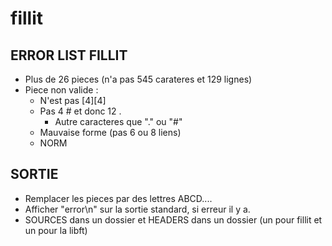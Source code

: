 # fillit

## ERROR LIST FILLIT

- Plus de 26 pieces (n'a pas 545 carateres et 129 lignes)
- Piece non valide :
    - N'est pas [4][4]
    - Pas 4 # et donc 12 .
      - Autre caracteres que "." ou "#"
    - Mauvaise forme (pas 6 ou 8 liens)
    - NORM

## SORTIE

- Remplacer les pieces par des lettres ABCD....
- Afficher "error\n" sur la sortie standard, si erreur il y a.
- SOURCES dans un dossier et HEADERS dans un dossier (un pour fillit et un pour la libft)
